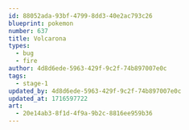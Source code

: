 ```yaml
---
id: 88052ada-93bf-4799-8dd3-40e2ac793c26
blueprint: pokemon
number: 637
title: Volcarona
types:
  - bug
  - fire
author: 4d8d6ede-5963-429f-9c2f-74b897007e0c
tags:
  - stage-1
updated_by: 4d8d6ede-5963-429f-9c2f-74b897007e0c
updated_at: 1716597722
art:
  - 20e14ab3-8f1d-4f9a-9b2c-8816ee959b36
---
```

